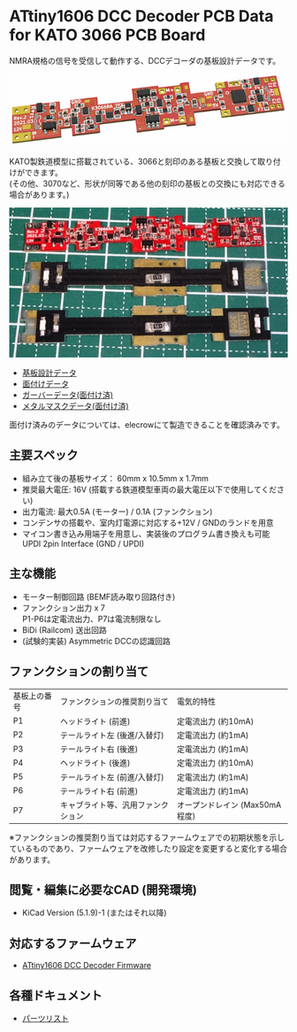 # ATtiny1606 DCC Decoder PCB Data for KATO 3066 PCB Board

NMRA規格の信号を受信して動作する、DCCデコーダの基板設計データです。

![PCB 3D Preview](image/k3066ra.png)

KATO製鉄道模型に搭載されている、3066と刻印のある基板と交換して取り付けができます。
<br>(その他、3070など、形状が同等である他の刻印の基板との交換にも対応できる場合があります。)

![PCB Compare](image/k3066-comp.jpg)


  * [基板設計データ](../K3066/KiCad)
  * [面付けデータ](../K3066/KiCad-Panelized)
  * [ガーバーデータ(面付け済)](../K3066/Gerber-Panelized)
  * [メタルマスクデータ(面付け済)](../K3066/Stencil-Panelized)
  
面付け済みのデータについては、elecrowにて製造できることを確認済みです。

## 主要スペック
  * 組み立て後の基板サイズ： 60mm x 10.5mm x 1.7mm
  * 推奨最大電圧: 16V (搭載する鉄道模型車両の最大電圧以下で使用してください)
  * 出力電流: 最大0.5A (モーター) / 0.1A (ファンクション)
  * コンデンサの搭載や、室内灯電源に対応する+12V / GNDのランドを用意
  * マイコン書き込み用端子を用意し、実装後のプログラム書き換えも可能<br>UPDI 2pin Interface (GND / UPDI)

## 主な機能
  * モーター制御回路 (BEMF読み取り回路付き)
  * ファンクション出力 x 7<br>P1-P6は定電流出力、P7は電流制限なし
  * BiDi (Railcom) 送出回路
  * (試験的実装) Asymmetric DCCの認識回路

## ファンクションの割り当て
<table>
  <tr>
    <td>基板上の番号</td>
    <td>ファンクションの推奨割り当て</td>
    <td>電気的特性</td>
  </tr>
  <tr>
    <td>P1</td>
    <td>ヘッドライト (前進)</td>
    <td>定電流出力 (約10mA)</td>
  </tr>
  <tr>
    <td>P2</td>
    <td>テールライト左 (後進/入替灯)</td>
    <td>定電流出力 (約1mA)</td>
  </tr>
  <tr>
    <td>P3</td>
    <td>テールライト右 (後進)</td>
    <td>定電流出力 (約1mA)</td>
  </tr>
  <tr>
    <td>P4</td>
    <td>ヘッドライト (後進)</td>
    <td>定電流出力 (約10mA)</td>
  </tr>
  <tr>
    <td>P5</td>
    <td>テールライト左 (前進/入替灯)</td>
    <td>定電流出力 (約1mA)</td>
  </tr>
  <tr>
    <td>P6</td>
    <td>テールライト右 (前進)</td>
    <td>定電流出力 (約1mA)</td>
  </tr>
  <tr>
    <td>P7</td>
    <td>キャブライト等、汎用ファンクション</td>
    <td>オープンドレイン (Max50mA程度)</td>
  </tr>
</table>

※ファンクションの推奨割り当ては対応するファームウェアでの初期状態を示しているものであり、ファームウェアを改修したり設定を変更すると変化する場合があります。

## 閲覧・編集に必要なCAD (開発環境)
  * KiCad Version (5.1.9)-1 (またはそれ以降)

## 対応するファームウェア
  * [ATtiny1606 DCC Decoder Firmware](https://github.com/ytsurui/dcc-decoder2-firmware)

## 各種ドキュメント
  * [パーツリスト](partslist-K3066.md)
